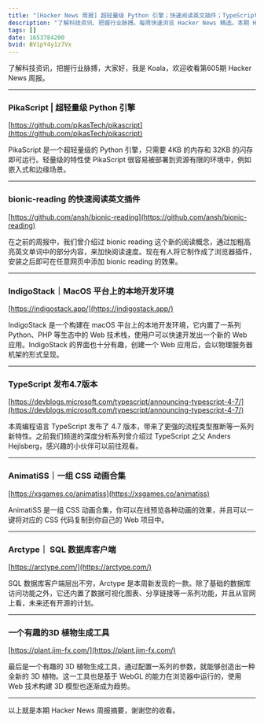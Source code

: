 ```yaml
---
title: "[Hacker News 周报] 超轻量级 Python 引擎；快速阅读英文插件；TypeScript 发布新版本"
description: "了解科技资讯、把握行业脉搏。每周快速浏览 Hacker News 精选。本期 Hacker Newsletter 地址：https://mailchi.mp/hackernewsletter/605"
tags: []
date: 1653784200
bvid: BV1pY4y1z7Vx
---
```

了解科技资讯，把握行业脉搏，大家好，我是 Koala，欢迎收看第605期 Hacker News 周报。

---

### PikaScript | 超轻量级 Python 引擎
[https://github.com/pikasTech/pikascript](https://github.com/pikasTech/pikascript)

PikaScript 是一个超轻量级的 Python 引擎，只需要 4KB 的内存和 32KB 的闪存即可运行。轻量级的特性使 PikaScript 很容易被部署到资源有限的环境中，例如嵌入式和边缘场景。

---

### bionic-reading 的快速阅读英文插件
[https://github.com/ansh/bionic-reading](https://github.com/ansh/bionic-reading)

在之前的周报中，我们曾介绍过 bionic reading 这个新的阅读概念，通过加粗高亮英文单词中的部分内容，来加快阅读速度。现在有人将它制作成了浏览器插件，安装之后即可在任意网页中添加 bionic reading 的效果。

---

### IndigoStack｜MacOS 平台上的本地开发环境
[https://indigostack.app/](https://indigostack.app/)

IndigoStack 是一个构建在 macOS 平台上的本地开发环境，它内置了一系列 Python、PHP 等生态中的 Web 技术栈，使用户可以快速开发出一个新的 Web 应用。IndigoStack 的界面也十分有趣，创建一个 Web 应用后，会以物理服务器机架的形式呈现。

---

### TypeScript 发布4.7版本
[https://devblogs.microsoft.com/typescript/announcing-typescript-4-7/](https://devblogs.microsoft.com/typescript/announcing-typescript-4-7/)

本周编程语言 TypeScript 发布了 4.7 版本，带来了更强的流程类型推断等一系列新特性。之前我们频道的深度分析系列曾介绍过 TypeScript 之父 Anders Hejlsberg，感兴趣的小伙伴可以前往观看。

---

### AnimatiSS｜一组 CSS 动画合集
[https://xsgames.co/animatiss](https://xsgames.co/animatiss)

AnimatiSS 是一组 CSS 动画合集，你可以在线预览各种动画的效果，并且可以一键将对应的 CSS 代码复制到你自己的 Web 项目中。

---

### Arctype｜ SQL 数据库客户端
[https://arctype.com/](https://arctype.com/)

SQL 数据库客户端层出不穷，Arctype 是本周新发现的一款。除了基础的数据库访问功能之外，它还内置了数据可视化图表、分享链接等一系列功能，并且从官网上看，未来还有开源的计划。

---

### 一个有趣的3D 植物生成工具
[https://plant.jim-fx.com/](https://plant.jim-fx.com/)

最后是一个有趣的 3D 植物生成工具，通过配置一系列的参数，就能够创造出一种全新的 3D 植物。这一工具也是基于 WebGL 的能力在浏览器中运行的，使用 Web 技术构建 3D 模型也逐渐成为趋势。

---

以上就是本期 Hacker News 周报摘要，谢谢您的收看。


